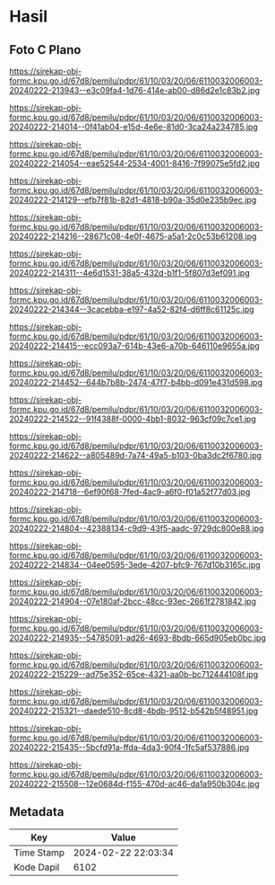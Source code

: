 # Hasil

## Foto C Plano

https://sirekap-obj-formc.kpu.go.id/67d8/pemilu/pdpr/61/10/03/20/06/6110032006003-20240222-213943--e3c09fa4-1d76-414e-ab00-d86d2e1c83b2.jpg

https://sirekap-obj-formc.kpu.go.id/67d8/pemilu/pdpr/61/10/03/20/06/6110032006003-20240222-214014--0f41ab04-e15d-4e6e-81d0-3ca24a234785.jpg

https://sirekap-obj-formc.kpu.go.id/67d8/pemilu/pdpr/61/10/03/20/06/6110032006003-20240222-214054--eae52544-2534-4001-8416-7f99075e5fd2.jpg

https://sirekap-obj-formc.kpu.go.id/67d8/pemilu/pdpr/61/10/03/20/06/6110032006003-20240222-214129--efb7f81b-82d1-4818-b90a-35d0e235b9ec.jpg

https://sirekap-obj-formc.kpu.go.id/67d8/pemilu/pdpr/61/10/03/20/06/6110032006003-20240222-214216--28671c08-4e0f-4675-a5a1-2c0c53b61208.jpg

https://sirekap-obj-formc.kpu.go.id/67d8/pemilu/pdpr/61/10/03/20/06/6110032006003-20240222-214311--4e6d1531-38a5-432d-b1f1-5f807d3ef091.jpg

https://sirekap-obj-formc.kpu.go.id/67d8/pemilu/pdpr/61/10/03/20/06/6110032006003-20240222-214344--3cacebba-e197-4a52-82f4-d6ff8c61125c.jpg

https://sirekap-obj-formc.kpu.go.id/67d8/pemilu/pdpr/61/10/03/20/06/6110032006003-20240222-214415--ecc093a7-614b-43e6-a70b-646110e9655a.jpg

https://sirekap-obj-formc.kpu.go.id/67d8/pemilu/pdpr/61/10/03/20/06/6110032006003-20240222-214452--644b7b8b-2474-47f7-b4bb-d091e431d598.jpg

https://sirekap-obj-formc.kpu.go.id/67d8/pemilu/pdpr/61/10/03/20/06/6110032006003-20240222-214522--91f4388f-0000-4bb1-8032-963cf09c7ce1.jpg

https://sirekap-obj-formc.kpu.go.id/67d8/pemilu/pdpr/61/10/03/20/06/6110032006003-20240222-214622--a805489d-7a74-49a5-b103-0ba3dc2f6780.jpg

https://sirekap-obj-formc.kpu.go.id/67d8/pemilu/pdpr/61/10/03/20/06/6110032006003-20240222-214718--6ef90f68-7fed-4ac9-a6f0-f01a52f77d03.jpg

https://sirekap-obj-formc.kpu.go.id/67d8/pemilu/pdpr/61/10/03/20/06/6110032006003-20240222-214804--42388134-c9d9-43f5-aadc-9729dc800e88.jpg

https://sirekap-obj-formc.kpu.go.id/67d8/pemilu/pdpr/61/10/03/20/06/6110032006003-20240222-214834--04ee0595-3ede-4207-bfc9-767d10b3165c.jpg

https://sirekap-obj-formc.kpu.go.id/67d8/pemilu/pdpr/61/10/03/20/06/6110032006003-20240222-214904--07e180af-2bcc-48cc-93ec-2661f2781842.jpg

https://sirekap-obj-formc.kpu.go.id/67d8/pemilu/pdpr/61/10/03/20/06/6110032006003-20240222-214935--54785091-ad26-4693-8bdb-665d905eb0bc.jpg

https://sirekap-obj-formc.kpu.go.id/67d8/pemilu/pdpr/61/10/03/20/06/6110032006003-20240222-215229--ad75e352-65ce-4321-aa0b-bc712444108f.jpg

https://sirekap-obj-formc.kpu.go.id/67d8/pemilu/pdpr/61/10/03/20/06/6110032006003-20240222-215321--daede510-8cd8-4bdb-9512-b542b5f48951.jpg

https://sirekap-obj-formc.kpu.go.id/67d8/pemilu/pdpr/61/10/03/20/06/6110032006003-20240222-215435--5bcfd91a-ffda-4da3-90f4-1fc5af537886.jpg

https://sirekap-obj-formc.kpu.go.id/67d8/pemilu/pdpr/61/10/03/20/06/6110032006003-20240222-215508--12e0684d-f155-470d-ac46-da1a950b304c.jpg


## Metadata

| Key        | Value               |
| ---------- | ------------------- |
| Time Stamp | 2024-02-22 22:03:34 |
| Kode Dapil | 6102                |



